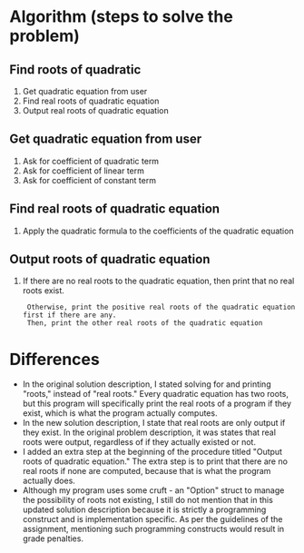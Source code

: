# Algorithm (steps to solve the problem)
## Find roots of quadratic 
1. Get quadratic equation from user
2. Find real roots of quadratic equation
3. Output real roots of quadratic equation

## Get quadratic equation from user
1. Ask for coefficient of quadratic term
2. Ask for coefficient of linear term
3. Ask for coefficient of constant term

## Find real roots of quadratic equation
1. Apply the quadratic formula to the coefficients of the quadratic equation

## Output roots of quadratic equation
1. If there are no real roots to the quadratic equation, then print that no real roots exist.
        
        Otherwise, print the positive real roots of the quadratic equation first if there are any. 
        Then, print the other real roots of the quadratic equation

# Differences
* In the original solution description, I stated solving for and printing "roots," instead of "real roots." Every quadratic equation has two roots, but this program will specifically print the real roots of a program if they exist, which is what the program actually computes.
* In the new solution description, I state that real roots are only output if they exist. In the original problem description, it was states that real roots were output, regardless of if they actually existed or not.
* I added an extra step at the beginning of the procedure titled "Output roots of quadratic equation." The extra step is to print that there are no real roots if none are computed, because that is what the program actually does.
* Although my program uses some cruft - an "Option" struct to manage the possibility of roots not existing, I still do not mention that in this updated solution description because it is strictly a programming construct and is implementation specific. As per the guidelines of the assignment, mentioning such programming constructs would result in grade penalties.